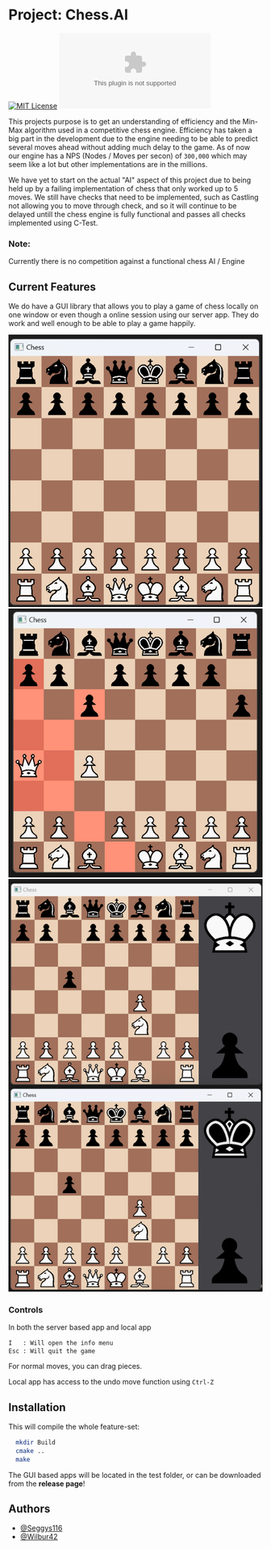 
# Project: Chess.AI

[![MIT License](https://img.shields.io/badge/License-MIT-green.svg)](https://github.com/Unified-Projects/Chess.AI/blob/main/LICENCE.md) ![GitHub release (with filter)](https://img.shields.io/github/v/release/Unified-Projects/Chess.AI?filter=*)

This projects purpose is to get an understanding of efficiency and the Min-Max algorithm used in a competitive chess engine. Efficiency has taken a big part in the development due to the engine needing to be able to predict several moves ahead without adding much delay to the game. As of now our engine has a NPS (Nodes / Moves per secon) of  `300,000` which may seem like a lot but other implementations are in the millions.

We have yet to start on the actual "AI" aspect of this project due to being held up by a failing implementation of chess that only worked up to 5 moves. We still have checks that need to be implemented, such as Castling not allowing you to move through check, and so it will continue to be delayed untill the chess engine is fully functional and passes all checks implemented using C-Test.

### Note:

Currently there is no competition against a functional chess AI / Engine

## Current Features

We do have a GUI library that allows you to play a game of chess locally on one window or even though a online session using our server app. They do work and well enough to be able to play a game happily.

![Screenshot of the GUI app locally open with no moves](https://github.com/Unified-Projects/Chess.AI/blob/main/images/Standard.png)
![Screenshot showing the possible move highlights](https://github.com/Unified-Projects/Chess.AI/blob/main/images/Highlights.png)
![Screenshot showing server application open with info screen open](https://github.com/Unified-Projects/Chess.AI/blob/main/images/Server.png)

### Controls

In both the server based app and local app

    I   : Will open the info menu
    Esc : Will quit the game

For normal moves, you can drag pieces.

Local app has access to the undo move function using `Ctrl-Z`

## Installation

This will compile the whole feature-set:

```bash
  mkdir Build
  cmake ..
  make
```

The GUI based apps will be located in the test folder, or can be downloaded from the **release page**!

## Authors

- [@Seggys116](https://www.github.com/Seggys116)
- [@Wilbur42](https://www.github.com/Wilbur42)
